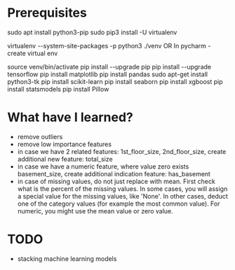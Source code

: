 # Prerequisites

sudo apt install python3-pip
sudo pip3 install -U virtualenv


virtualenv --system-site-packages -p python3 ./venv
OR
In pycharm - create virtual env

source venv/bin/activate
pip install --upgrade pip
pip install --upgrade tensorflow
pip install matplotlib
pip install pandas
sudo apt-get install python3-tk
pip install scikit-learn
pip install seaborn
pip install xgboost
pip install statsmodels
pip install Pillow


# What have I learned?

- remove outliers
- remove low importance features
- in case we have 2 related features: 1st_floor_size, 2nd_floor_size, 
create additional new feature: total_size
- in case we have a numeric feature, where value zero exists basement_size, 
create additional indication feature: has_basement
- in case of missing values, do not just replace with mean.
First check what is the percent of the missing values.
In some cases, you will assign a special value for the missing values, like 'None'.
In other cases, deduct one of the category values (for example the most common value).
For numeric, you might use the mean value or zero value.

# TODO
- stacking machine learning models